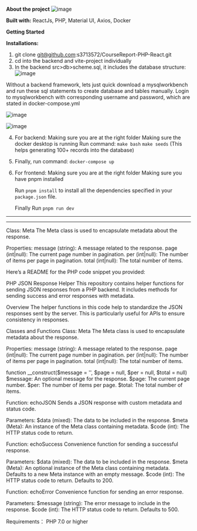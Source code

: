 ****About the project****
![image](https://github.com/user-attachments/assets/69dbef8e-efab-4a29-b65a-047017dbd08a)

**Built with:**
ReactJs,
PHP,
Material UI,
Axios,
Docker

****Getting Started****

**Installations:**
1. git clone git@github.com:s3713572/CourseReport-PHP-React.git
2. cd into the backend and vite-project individually
3. In the backend src>db>scheme.sql, it includes the database structure:
![image](https://github.com/user-attachments/assets/813d2f93-ffa9-4477-a393-fb94ef1c11c8)

Without a backend framework, lets just quick download a mysqlworkbench and run these sql statements to create database and tables manually.
Login to mysqlworkbench with corresponding username and password, which are stated in docker-compose.yml

![image](https://github.com/user-attachments/assets/685d2545-0e0b-42ae-af6d-1e60fe55368b)

![image](https://github.com/user-attachments/assets/628c1d5f-8890-462a-a45d-355f4f1d9d22)



4. For backend:
   Making sure you are at the right folder
   Making sure the docker desktop is running
   Run command: `make bash`
                `make seeds`
   (This helps generating 100+ records into the database)
6. Finally, run command:
   `docker-compose up`

7. For frontend:
   Making sure you are at the right folder
   Making sure you have pnpm installed
   

   Run `pnpm install` to install all the dependencies specified in your `package.json` file.

   Finally Run `pnpm run dev`

-------------------------------------------------------------------------------------------------------------------------

-------------------------------------------------------------------------------------------------------------------------

Class: Meta
The Meta class is used to encapsulate metadata about the response.

Properties:
message (string): A message related to the response.
page (int|null): The current page number in pagination.
per (int|null): The number of items per page in pagination.
total (int|null): The total number of items.


Here’s a README for the PHP code snippet you provided:

PHP JSON Response Helper
This repository contains helper functions for sending JSON responses from a PHP backend. It includes methods for sending success and error responses with metadata.

Overview
The helper functions in this code help to standardize the JSON responses sent by the server. This is particularly useful for APIs to ensure consistency in responses.

Classes and Functions
Class: Meta
The Meta class is used to encapsulate metadata about the response.

Properties:
message (string): A message related to the response.
page (int|null): The current page number in pagination.
per (int|null): The number of items per page in pagination.
total (int|null): The total number of items.

function __construct($message = '', $page = null, $per = null, $total = null)
$message: An optional message for the response.
$page: The current page number.
$per: The number of items per page.
$total: The total number of items.

Function: echoJSON
Sends a JSON response with custom metadata and status code.

Parameters:
$data (mixed): The data to be included in the response.
$meta (Meta): An instance of the Meta class containing metadata.
$code (int): The HTTP status code to return.

Function: echoSuccess
Convenience function for sending a successful response.

Parameters:
$data (mixed): The data to be included in the response.
$meta (Meta): An optional instance of the Meta class containing metadata. Defaults to a new Meta instance with an empty message.
$code (int): The HTTP status code to return. Defaults to 200.

Function: echoError
Convenience function for sending an error response.

Parameters:
$message (string): The error message to include in the response.
$code (int): The HTTP status code to return. Defaults to 500.

Requirements：
PHP 7.0 or higher
